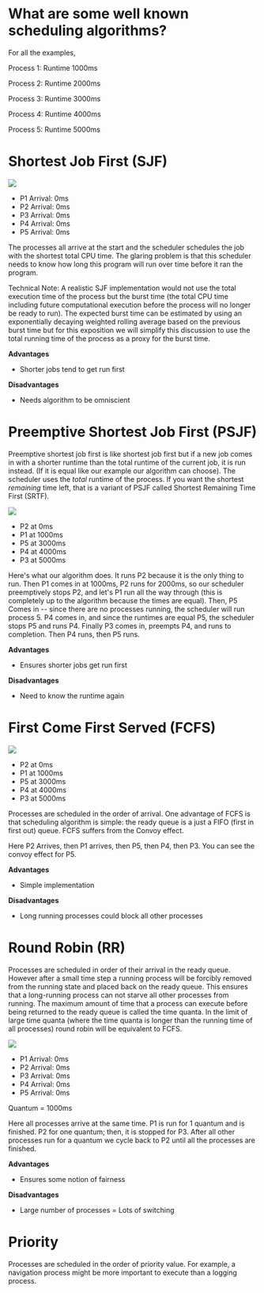# What are some well known scheduling algorithms?

For all the examples,

Process 1: Runtime 1000ms

Process 2: Runtime 2000ms

Process 3: Runtime 3000ms

Process 4: Runtime 4000ms

Process 5: Runtime 5000ms

# Shortest Job First (SJF)

![](http://i.imgur.com/jGLvjqT.png)

* P1 Arrival: 0ms
* P2 Arrival: 0ms
* P3 Arrival: 0ms
* P4 Arrival: 0ms
* P5 Arrival: 0ms

The processes all arrive at the start and the scheduler schedules the job with the shortest total CPU time. The glaring problem is that this scheduler needs to know how long this program will run over time before it ran the program.

Technical Note: A realistic SJF implementation would not use the total execution time of the process but the burst time (the total CPU time including future computational execution before the process will no longer be ready to run). The expected burst time can be estimated by using an exponentially decaying weighted rolling average based on the previous burst time but for this exposition we will simplify this discussion to use the total running time of the process as a proxy for the burst time.

**Advantages**
* Shorter jobs tend to get run first

**Disadvantages**
* Needs algorithm to be omniscient

# Preemptive Shortest Job First (PSJF)

Preemptive shortest job first is like shortest job first but if a new job comes in with a shorter runtime than the total runtime of the current job, it is run instead. (If it is equal like our example our algorithm can choose). The scheduler uses the _total_ runtime of the process. If you want the shortest _remaining_ time left, that is a variant of PSJF called Shortest Remaining Time First (SRTF).

![](http://i.imgur.com/QvoX7Ia.png)

* P2 at 0ms
* P1 at 1000ms
* P5 at 3000ms
* P4 at 4000ms
* P3 at 5000ms

Here's what our algorithm does. It runs P2 because it is the only thing to run. Then P1 comes in at 1000ms, P2 runs for 2000ms, so our scheduler preemptively stops P2, and let's P1 run all the way through (this is completely up to the algorithm because the times are equal). Then, P5 Comes in -- since there are no processes running, the scheduler will run process 5. P4 comes in, and since the runtimes are equal P5, the scheduler stops P5 and runs P4. Finally P3 comes in, preempts P4, and runs to completion. Then P4 runs, then P5 runs.

**Advantages**
* Ensures shorter jobs get run first

**Disadvantages**
* Need to know the runtime again

# First Come First Served (FCFS)

![](http://i.imgur.com/lcMpUZz.png)

* P2 at 0ms
* P1 at 1000ms
* P5 at 3000ms
* P4 at 4000ms
* P3 at 5000ms

Processes are scheduled in the order of arrival. One advantage of FCFS is that scheduling algorithm is simple: the ready queue is a just a FIFO (first in first out) queue.
FCFS suffers from the Convoy effect.

Here P2 Arrives, then P1 arrives, then P5, then P4, then P3. You can see the convoy effect for P5.

**Advantages**
* Simple implementation

**Disadvantages**
* Long running processes could block all other processes

# Round Robin (RR)

Processes are scheduled in order of their arrival in the ready queue. However after a small time step a running process will be forcibly removed from the running state and placed back on the ready queue. This ensures that a long-running process can not starve all other processes from running.
The maximum amount of time that a process can execute before being returned to the ready queue is called the time quanta. In the limit of large time quanta (where the time quanta is longer than the running time of all processes) round robin will be equivalent to FCFS.

![](http://i.imgur.com/AlBYi0Y.png)

* P1 Arrival: 0ms
* P2 Arrival: 0ms
* P3 Arrival: 0ms
* P4 Arrival: 0ms
* P5 Arrival: 0ms

Quantum = 1000ms

Here all processes arrive at the same time. P1 is run for 1 quantum and is finished. P2 for one quantum; then, it is stopped for P3. After all other processes run for a quantum we cycle back to P2 until all the processes are finished.

**Advantages**
* Ensures some notion of fairness

**Disadvantages**
* Large number of processes = Lots of switching

# Priority

Processes are scheduled in the order of priority value. For example, a navigation process might be more important to execute than a logging process.
